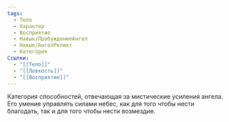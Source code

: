 ```yaml
---
tags:
  - Тело
  - Характер
  - Восприятие
  - Навык/ПробуждениеАнгел
  - Навык/АнгелРеликт
  - Категория
Ссылки:
  - "[[Тело]]"
  - "[[Ловкость]]"
  - "[[Восприятие]]"
---
```


Категория способностей, отвечающая за мистические усиления ангела. Его умение управлять силами небес, как для того чтобы нести благодать, так и для того чтобы нести возмездие. 